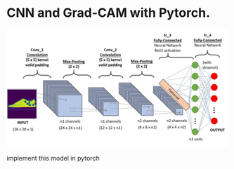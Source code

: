 # CNN and Grad-CAM with Pytorch.

<img
src="img/download.png"
raw=true
alt="Model"
style="margin-right: 10px;"
/>

implement this model in pytorch

